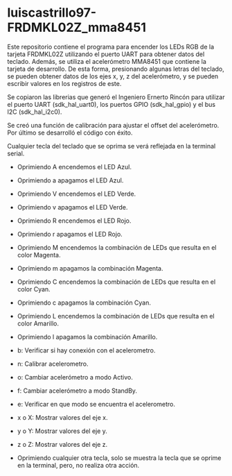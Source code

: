 # luiscastrillo97-FRDMKL02Z_mma8451
Este repositorio contiene el programa para encender los LEDs RGB de la tarjeta FRDMKL02Z utilizando el puerto UART para obtener datos del teclado. Además, se utiliza el acelerómetro MMA8451 que contiene la tarjeta de desarrollo. De esta forma, presionando algunas letras del teclado, se pueden obtener datos de los ejes x, y, z del acelerómetro, y se pueden escribir valores en los registros de este.

 Se copiaron las librerias que generó el Ingeniero Ernerto Rincón para utilizar el puerto UART (sdk_hal_uart0), los puertos GPIO (sdk_hal_gpio) y el bus I2C (sdk_hal_i2c0).
 
 Se creó una función de calibración para ajustar el offset del acelerómetro. Por último se desarrolló el código con éxito.

 Cualquier tecla del teclado que se oprima se verá reflejada en la terminal serial.

 * Oprimiendo A encendemos el LED Azul.
 * Oprimiendo a apagamos el LED Azul.
 * Oprimiendo V encendemos el LED Verde.
 * Oprimiendo v apagamos el LED Verde.
 * Oprimiendo R encendemos el LED Rojo.
 * Oprimiendo r apagamos el LED Rojo.
 * Oprimiendo M encendemos la combinación de LEDs que resulta en el color Magenta.
 * Oprimiendo m apagamos la combinación Magenta.
 * Oprimiendo C encendemos la combinación de LEDs que resulta en el color Cyan.
 * Oprimiendo c apagamos la combinación Cyan.
 * Oprimiendo L encendemos la combinación de LEDs que resulta en el color Amarillo.
 * Oprimiendo l apagamos la combinación Amarillo.

 * b: Verificar si hay conexión con el acelerometro.
 * n: Calibrar acelerometro.
 * o: Cambiar acelerómetro a modo Activo.
 * f: Cambiar acelerómetro a modo StandBy.
 * e: Verificar en que modo se encuentra el acelerometro.
 * x o X: Mostrar valores del eje x.
 * y o Y: Mostrar valores del eje y.
 * z o Z: Mostrar valores del eje z.

 * Oprimiendo cualquier otra tecla, solo se muestra la tecla que se oprime en la terminal, pero, no realiza otra acción.


